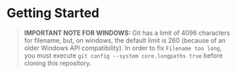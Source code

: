 # Getting Started

> **IMPORTANT NOTE FOR WINDOWS:** Git has a limit of 4096 characters for filename, but, on windows, the default limit is 260 (because of an older Windows API compatibility). In order to fix `Filename too long`, you must execute `git config --system core.longpaths true` before cloning this repository.
>
> 
